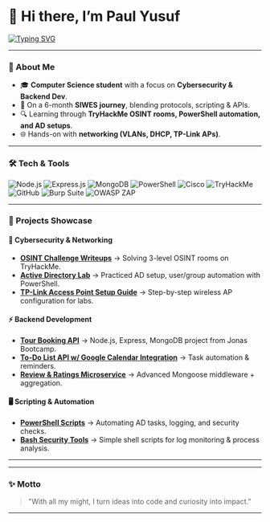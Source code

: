 # 👋 Hi there, I’m Paul Yusuf  

[![Typing SVG](https://readme-typing-svg.herokuapp.com?font=Fira+Code&pause=1000&color=36BCF7&width=435&lines=Cybersecurity+Professional🔐;Backend+Developer+⚡🖥️;Always+Curious+%F0%9F%94%8D)](https://git.io/typing-svg)

---

### 🌱 About Me
- 🎓 **Computer Science student** with a focus on **Cybersecurity & Backend Dev**.  
- 🚀 On a 6-month **SIWES journey**, blending protocols, scripting & APIs.  
- 🔍 Learning through **TryHackMe OSINT rooms, PowerShell automation, and AD setups**.  
- 🌐 Hands-on with **networking (VLANs, DHCP, TP-Link APs)**.  

---

### 🛠️ Tech & Tools  
![Node.js](https://img.shields.io/badge/Node.js-43853D?style=for-the-badge&logo=node.js&logoColor=white)  ![Express.js](https://img.shields.io/badge/Express.js-000000?style=for-the-badge&logo=express&logoColor=white)  ![MongoDB](https://img.shields.io/badge/MongoDB-4EA94B?style=for-the-badge&logo=mongodb&logoColor=white)  ![PowerShell](https://img.shields.io/badge/PowerShell-5391FE?style=for-the-badge&logo=powershell&logoColor=white)  ![Cisco](https://img.shields.io/badge/Cisco-1BA0D7?style=for-the-badge&logo=cisco&logoColor=white)  ![TryHackMe](https://img.shields.io/badge/TryHackMe-212C42?style=for-the-badge&logo=tryhackme&logoColor=red)  ![GitHub](https://img.shields.io/badge/GitHub-181717?style=for-the-badge&logo=github&logoColor=white)  ![Burp Suite](https://img.shields.io/badge/Burp%20Suite-FF6633?style=for-the-badge&logoColor=white)  ![OWASP ZAP](https://img.shields.io/badge/OWASP%20ZAP-00457C?style=for-the-badge&logoColor=white)  


---

### 📌 Projects Showcase  

#### 🔐 Cybersecurity & Networking
- [**OSINT Challenge Writeups**](#) → Solving 3-level OSINT rooms on TryHackMe.  
- [**Active Directory Lab**](#) → Practiced AD setup, user/group automation with PowerShell.  
- [**TP-Link Access Point Setup Guide**](#) → Step-by-step wireless AP configuration for labs.  

#### ⚡ Backend Development
- [**Tour Booking API**](#) → Node.js, Express, MongoDB project from Jonas Bootcamp.  
- [**To-Do List API w/ Google Calendar Integration**](#) → Task automation & reminders.  
- [**Review & Ratings Microservice**](#) → Advanced Mongoose middleware + aggregation.  

#### 🖥️ Scripting & Automation
- [**PowerShell Scripts**](#) → Automating AD tasks, logging, and security checks.  
- [**Bash Security Tools**](#) → Simple shell scripts for log monitoring & process analysis.  

---


---

### ✨ Motto
> "With all my might, I turn ideas into code and curiosity into impact."  

---
